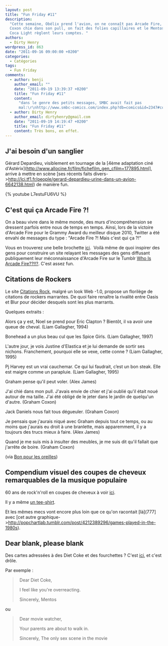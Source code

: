```yaml
---
layout: post
title: "Fun Friday #11"
description:
  "Cette semaine, Obélix prend l'avion, on ne connaît pas Arcade Fire, Graham
  Coxon chie dans son pull, on fait des folies capillaires et le Mentos et le
  Coca Light règlent leurs comptes. "
authors:
  - Dirty Henry
wordpress_id: 863
date: "2011-09-16 09:00:00 +0200"
categories:
  - Catégories
tags:
  - Fun Friday
comments:
  - author: benji
    author_email: ""
    date: "2011-09-19 13:39:37 +0200"
    title: "Fun Friday #11"
    content:
      "dans le genre des petits messages, SMBC avait fait pas
      mal:\r\nhttp://www.smbc-comics.com/index.php?db=comics&id=2347#comic\r\n\r\nhttp://www.smbc-comics.com/index.php?db=comics&id=2223#comic"
  - author: Dirty Henry
    author_email: dirtyhenry@gmail.com
    date: "2011-09-19 14:19:47 +0200"
    title: "Fun Friday #11"
    content: Très bons, en effet.
---
```


<h2>J'ai besoin d'un sanglier</h2>

Gérard Depardieu, visiblement en tournage de la [4ème adaptation ciné
d'Astérix](http://www.allocine.fr/film/fichefilm_gen_cfilm=177895.html], arrive
à mettre en scène [ses récents faits
divers->http://lci.tf1.fr/people/gerard-depardieu-urine-dans-un-avion-6642138.html)
de manière fun.

{% youtube L7estuFU6VU %}

<h2>C'est qui ça Arcade Fire ?!</h2>

On a beau vivre dans le même monde, des murs d'incompréhension se dressent
parfois entre nous de temps en temps. Ainsi, lors de la victoire d'Arcade Fire
pour le Grammy Award du meilleur disque 2010, Twitter a été envahi de messages
du type : "Arcade Fire ?! Mais c'est qui ça ?!"

Vous en trouverez une belle brochette
[ici](http://www.brooklynvegan.com/archives/2011/02/who_is_this_arc.html). 
Voilà même de quoi inspirer des gens pour construire un site relayant les
messages des gens diffusant publiquement leur méconnaissance d'Arcade Fire sur
le Tumblr [Who Is Arcade Fire??!!?](http://whoisarcadefire.tumblr.com/). C'est
assez fun.

<h2>Citations de Rockers</h2>

Le site [Citations Rock](http://citations.rock.free.fr/), malgré un look Web
-1.0, propose un florilège de citations de rockers marrantes. De quoi faire
renaître la rivalité entre Oasis et Blur pour décider desquels sont les plus
marrants.

Quelques extraits :

<quote>Alors ça y est, Noel se prend pour Eric Clapton ? Bientôt, il va avoir
une queue de cheval. (Liam Gallagher, 1994)</quote>

<quote>Bonehead a un plus beau cul que les Spice Girls. (Liam
Gallagher, 1997)</quote>

<quote>L'autre jour, je vois Justine d'Elastica et je lui demande de sortir ses
nichons. Franchement, pourquoi elle se vexe, cette conne ? (Liam
Gallagher, 1995)</quote>

<quote>Pj Harvey est un vrai cauchemar. Ce qui lui faudrait, c’est un bon steak.
Elle est maigre comme un parapluie. (Liam Gallagher, 1995)</quote>

<quote>Graham pense qu'il peut voler. (Alex James)</quote>

<quote>J'ai chié dans mon pull. J'avais envie de chier et j'ai oublié qu'il
était noué autour de ma taille. J'ai été obligé de le jeter dans le jardin de
quelqu'un d'autre. (Graham Coxon)</quote>

<quote>Jack Daniels nous fait tous dégueuler. (Graham Coxon)</quote>

<quote>Je pensais que j'aurais niqué avec Graham depuis tout ce temps, ou au
moins que j'aurais eu droit à une branlette, mais apparemment, il y a toujours
des trucs mieux à faire. (Alex James)</quote>

<quote>Quand je me suis mis à insulter des meubles, je me suis dit qu'il fallait
que j'arrête de boire. (Graham Coxon)</quote>

(via
[Bon pour les oreilles](http://www.bonpourlesoreilles.net/musique/2011/01/blah-blah-rock.html))

<h2>Compendium visuel des coupes de cheveux remarquables de la musique populaire</h2>

60 ans de rock'n'roll en coupes de cheveux à voir
[ici](http://popchartlab.tumblr.com/post/3904085944/a-visual-compendium-of-notable-haircuts-in-popular).

Il y a même
[un tee-shirt](http://popchartlab.tumblr.com/post/4346725536/rock-out-with-our-visual-compendium-of-notable).

Et les mêmes mecs vont encore plus loin que ce qu'on racontait [là](777] avec
[cet autre
graphique->http://popchartlab.tumblr.com/post/4212389296/games-played-in-the-1980s).

<h2>Dear blank, please blank</h2>

Des cartes adressées à des Diet Coke et des fourchettes ? C'est
[ici](http://www.fubiz.net/2011/03/30/dear-blank-please-blank/), et c'est drôle.

Par exemple :

<blockquote style="padding-left: 20px">Dear Diet Coke,

I feel like you're overreacting.

Sincerely, Mentos</blockquote>

ou

<blockquote style="padding-left: 20px">Dear movie watcher,

Your parents are about to walk in.

Sincerely, The only sex scene in the movie</blockquote>

